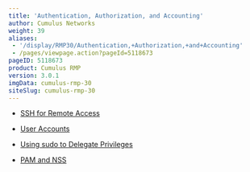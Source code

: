 ```yaml
---
title: 'Authentication, Authorization, and Accounting'
author: Cumulus Networks
weight: 39
aliases:
 - '/display/RMP30/Authentication,+Authorization,+and+Accounting'
 - /pages/viewpage.action?pageId=5118673
pageID: 5118673
product: Cumulus RMP
version: 3.0.1
imgData: cumulus-rmp-30
siteSlug: cumulus-rmp-30
---
```

  - [SSH for Remote
    Access](/version/cumulus-rmp-30/System-Management/Authentication-Authorization-and-Accounting/SSH-for-Remote-Access)

  - [User
    Accounts](/version/cumulus-rmp-30/System-Management/Authentication-Authorization-and-Accounting/User-Accounts)

  - [Using sudo to Delegate
    Privileges](/version/cumulus-rmp-30/System-Management/Authentication-Authorization-and-Accounting/Using-sudo-to-Delegate-Privileges)

  - [PAM and
    NSS](/version/cumulus-rmp-30/System-Management/Authentication-Authorization-and-Accounting/LDAP-Authentication-and-Authorization)

